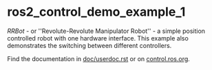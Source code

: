 # ros2_control_demo_example_1

   *RRBot* - or ''Revolute-Revolute Manipulator Robot'' - a simple position controlled robot with one hardware interface. This example also demonstrates the switching between different controllers.

Find the documentation in [doc/userdoc.rst](doc/userdoc.rst) or on [control.ros.org](https://control.ros.org/master/doc/ros2_control_demos/example_10/doc/userdoc.html).
